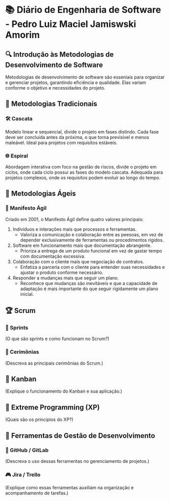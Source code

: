 # 📚 Diário de Engenharia de Software - Pedro Luiz Maciel Jamiswski Amorim

## 🔍 Introdução às Metodologias de Desenvolvimento de Software  
Metodologias de desenvolvimento de software são esseniais para organizar e gerenciar projetos, garantindo eficiência e qualidade. Elas variam conforme o objetivo e necessidades do projeto.

## 📖 Metodologias Tradicionais  
### 🛠️ Cascata  
Modelo linear e sequencial, divide o projeto em fases distindo. Cada fase deve ser concluída antes da próxima, o que torna previsível e menos maleável. Ideal para projetos com requisitos estáveis.

### 🌐 Espiral  
Abordagem interativa com foco na gestão de riscos, divide o projeto em ciclos, onde cada ciclo possui as fases do modelo cascata. Adequada para projetos complexos, onde os requisitos podem evoluir ao longo do tempo.

## 💪 Metodologias Ágeis  
### 📖 Manifesto Ágil  
Criado em 2001, o Manifesto Ágil define quatro valores principais:
1. Indivíduos e interações mais que processos e ferramentas.
   - Valoriza a comunicação e colaboração entre as peesoas, em vez de depender exclusivamente de ferramentas ou procedimentos rígidos.
2. Software em funcionamento mais que documentação abrangente.
   - Prioriza a entrega de um produto funcional em vez de gastar tempo com documentação excessiva.
3. Colaboração com o cliente mais que negociação de contratos.
   - Enfatiza a parceria com o cliente para entender suas necessidades e ajustar o produto conforme necessário.
4. Responder a mudanças mais que seguir um plano.
   - Reconhece que mudanças são inevitáveis e que a capacidade de adaptação é mais importante do que seguir rigidamente um plano inicial.

## 🏆 Scrum  
### 📅 Sprints  
(O que são sprints e como funcionam no Scrum?)

### 💬 Cerimônias  
(Descreva as principais cerimônias do Scrum.)

## 🎯 Kanban  
(Explique o funcionamento do Kanban e sua aplicação.)

## 🚀 Extreme Programming (XP)  
(Quais são os princípios do XP?)

## 🔧 Ferramentas de Gestão de Desenvolvimento  
### 💪 GitHub / GitLab  
(Descreva o uso dessas ferramentas no gerenciamento de projetos.)

### 🎮 Jira / Trello  
(Explique como essas ferramentas auxiliam na organização e acompanhamento de tarefas.)
